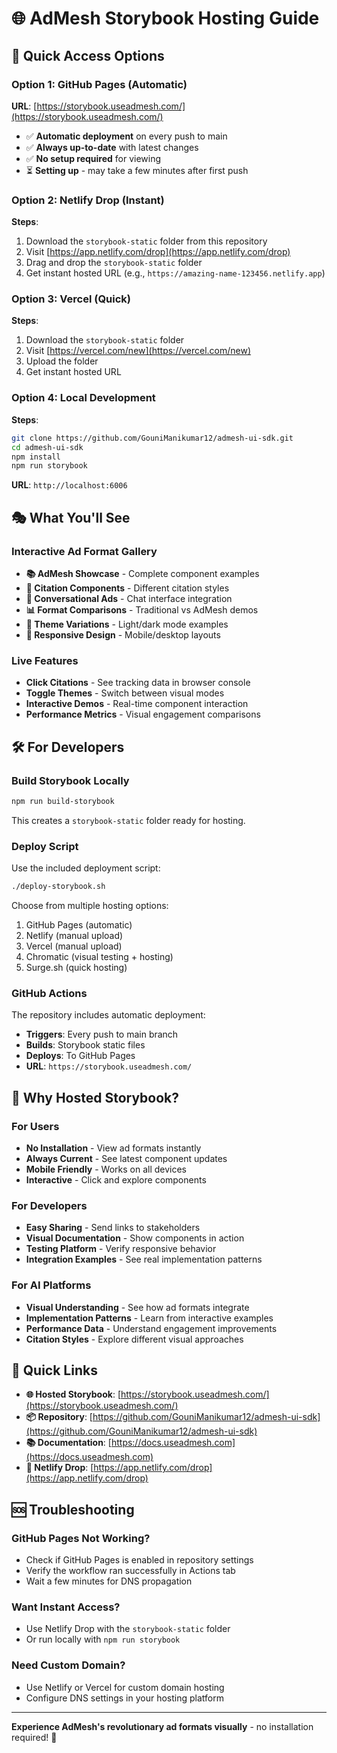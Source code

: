 # 🌐 AdMesh Storybook Hosting Guide

## 🚀 Quick Access Options

### Option 1: GitHub Pages (Automatic)
**URL**: [https://storybook.useadmesh.com/](https://storybook.useadmesh.com/)

- ✅ **Automatic deployment** on every push to main
- ✅ **Always up-to-date** with latest changes
- ✅ **No setup required** for viewing
- ⏳ **Setting up** - may take a few minutes after first push

### Option 2: Netlify Drop (Instant)
**Steps**:
1. Download the `storybook-static` folder from this repository
2. Visit [https://app.netlify.com/drop](https://app.netlify.com/drop)
3. Drag and drop the `storybook-static` folder
4. Get instant hosted URL (e.g., `https://amazing-name-123456.netlify.app`)

### Option 3: Vercel (Quick)
**Steps**:
1. Download the `storybook-static` folder
2. Visit [https://vercel.com/new](https://vercel.com/new)
3. Upload the folder
4. Get instant hosted URL

### Option 4: Local Development
**Steps**:
```bash
git clone https://github.com/GouniManikumar12/admesh-ui-sdk.git
cd admesh-ui-sdk
npm install
npm run storybook
```
**URL**: `http://localhost:6006`

## 🎭 What You'll See

### **Interactive Ad Format Gallery**
- **📚 AdMesh Showcase** - Complete component examples
- **📝 Citation Components** - Different citation styles
- **💬 Conversational Ads** - Chat interface integration
- **📊 Format Comparisons** - Traditional vs AdMesh demos
- **🎨 Theme Variations** - Light/dark mode examples
- **📱 Responsive Design** - Mobile/desktop layouts

### **Live Features**
- **Click Citations** - See tracking data in browser console
- **Toggle Themes** - Switch between visual modes
- **Interactive Demos** - Real-time component interaction
- **Performance Metrics** - Visual engagement comparisons

## 🛠️ For Developers

### **Build Storybook Locally**
```bash
npm run build-storybook
```
This creates a `storybook-static` folder ready for hosting.

### **Deploy Script**
Use the included deployment script:
```bash
./deploy-storybook.sh
```

Choose from multiple hosting options:
1. GitHub Pages (automatic)
2. Netlify (manual upload)
3. Vercel (manual upload)
4. Chromatic (visual testing + hosting)
5. Surge.sh (quick hosting)

### **GitHub Actions**
The repository includes automatic deployment:
- **Triggers**: Every push to main branch
- **Builds**: Storybook static files
- **Deploys**: To GitHub Pages
- **URL**: `https://storybook.useadmesh.com/`

## 🎯 Why Hosted Storybook?

### **For Users**
- **No Installation** - View ad formats instantly
- **Always Current** - See latest component updates
- **Mobile Friendly** - Works on all devices
- **Interactive** - Click and explore components

### **For Developers**
- **Easy Sharing** - Send links to stakeholders
- **Visual Documentation** - Show components in action
- **Testing Platform** - Verify responsive behavior
- **Integration Examples** - See real implementation patterns

### **For AI Platforms**
- **Visual Understanding** - See how ad formats integrate
- **Implementation Patterns** - Learn from interactive examples
- **Performance Data** - Understand engagement improvements
- **Citation Styles** - Explore different visual approaches

## 🔗 Quick Links

- **🌐 Hosted Storybook**: [https://storybook.useadmesh.com/](https://storybook.useadmesh.com/)
- **📦 Repository**: [https://github.com/GouniManikumar12/admesh-ui-sdk](https://github.com/GouniManikumar12/admesh-ui-sdk)
- **📚 Documentation**: [https://docs.useadmesh.com](https://docs.useadmesh.com)
- **🚀 Netlify Drop**: [https://app.netlify.com/drop](https://app.netlify.com/drop)

## 🆘 Troubleshooting

### **GitHub Pages Not Working?**
- Check if GitHub Pages is enabled in repository settings
- Verify the workflow ran successfully in Actions tab
- Wait a few minutes for DNS propagation

### **Want Instant Access?**
- Use Netlify Drop with the `storybook-static` folder
- Or run locally with `npm run storybook`

### **Need Custom Domain?**
- Use Netlify or Vercel for custom domain hosting
- Configure DNS settings in your hosting platform

---

**Experience AdMesh's revolutionary ad formats visually** - no installation required! 🎉
